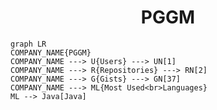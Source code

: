 <h1 align="center">PGGM</h1>

```mermaid
graph LR
COMPANY_NAME{PGGM}
COMPANY_NAME ---> U{Users} ---> UN[1]
COMPANY_NAME ---> R{Repositories} ---> RN[2]
COMPANY_NAME ---> G{Gists} ---> GN[37]
COMPANY_NAME ---> ML{Most Used<br>Languages}
ML --> Java[Java]
```

